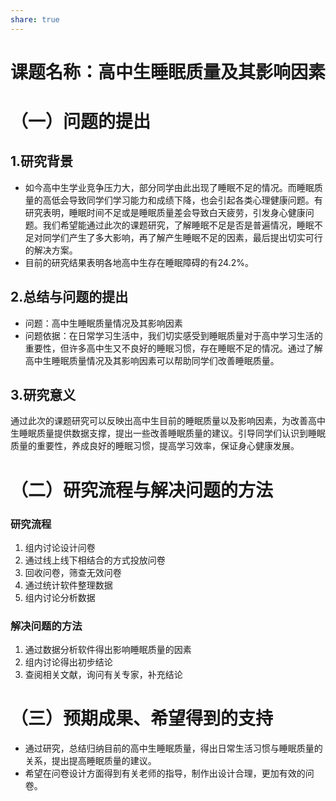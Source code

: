 ```yaml
---
share: true
---
```

# 课题名称：高中生睡眠质量及其影响因素

# （一）问题的提出
## 1.研究背景
- 如今高中生学业竞争压力大，部分同学由此出现了睡眠不足的情况。而睡眠质量的高低会导致同学们学习能力和成绩下降，也会引起各类心理健康问题。有研究表明，睡眠时间不足或是睡眠质量差会导致白天疲劳，引发身心健康问题。我们希望能通过此次的课题研究，了解睡眠不足是否是普遍情况，睡眠不足对同学们产生了多大影响，再了解产生睡眠不足的因素，最后提出切实可行的解决方案。
- 目前的研究结果表明各地高中生存在睡眠障碍的有24.2%。
## 2.总结与问题的提出
- 问题：高中生睡眠质量情况及其影响因素
- 问题依据：在日常学习生活中，我们切实感受到睡眠质量对于高中学习生活的重要性，但许多高中生又不良好的睡眠习惯，存在睡眠不足的情况。通过了解高中生睡眠质量情况及其影响因素可以帮助同学们改善睡眠质量。
## 3.研究意义
通过此次的课题研究可以反映出高中生目前的睡眠质量以及影响因素，为改善高中生睡眠质量提供数据支撑，提出一些改善睡眠质量的建议。引导同学们认识到睡眠质量的重要性，养成良好的睡眠习惯，提高学习效率，保证身心健康发展。
# （二）研究流程与解决问题的方法
### 研究流程
1. 组内讨论设计问卷
2. 通过线上线下相结合的方式投放问卷
3. 回收问卷，筛查无效问卷
4. 通过统计软件整理数据
5. 组内讨论分析数据
### 解决问题的方法
1. 通过数据分析软件得出影响睡眠质量的因素
2. 组内讨论得出初步结论
3. 查阅相关文献，询问有关专家，补充结论
# （三）预期成果、希望得到的支持
 - 通过研究，总结归纳目前的高中生睡眠质量，得出日常生活习惯与睡眠质量的关系，提出提高睡眠质量的建议。
 - 希望在问卷设计方面得到有关老师的指导，制作出设计合理，更加有效的问卷。